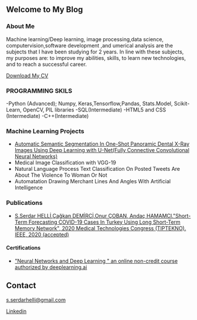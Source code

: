 ## Welcome to My Blog






### About Me

Machine learning/Deep learning, image processing,data science, computervision,software development ,and umerical analysis are the subjects that I have been studying for 2 years. In line with these subjects, my purposes are: to improve my abilities, skills, to learn new technologies, and to reach a successful career.



[Download My CV](Documents/Serdar_Helli_CV.pdf)


### PROGRAMMING SKILS

-Python (Advanced); Numpy, Keras,Tensorflow,Pandas, Stats.Model, Scikit-Learn, OpenCV, PIL libraries
-SQL(Intermediate)
-HTML5 and CSS (Intermediate)
-C++(Intermediate)



### Machine Learning Projects

- [Automatic Semantic Segmentation In One-Shot Panoramic Dental X-Ray Images Using Deep Learning with U-Net(Fully Connective Convolutional Neural Networks)](https://github.com/SerdarHelli/Segmentation-of-Teeth-in-Panoramic-X-ray-Image-Using-U-Net)
- Medical Image Classification with VGG-19
- Natural Language Process Text Classification On Posted Tweets Are About The Violence To Woman Or Not
- Automatation Drawing Merchant Lines And Angles With Artificial Intelligence



### Publications 

- [S.Serdar HELLİ,Çağkan DEMİRCİ,Onur ÇOBAN, Andaç HAMAMCI."Short-Term Forecasting COVID-19 Cases In Turkey Using Long Short-Term Memory Network", 2020 Medical Technologies Congress (TIPTEKNO). IEEE, 2020 (accepted)](https://arxiv.org/abs/2009.06343)




####  Certifications
- ["Neural Networks and Deep Learning " an online non-credit course authorized by deeplearning.ai](https://www.coursera.org/account/accomplishments/certificate/SRLDV2BBHVL4)


## Contact 

[s.serdarhelli@gmail.com](mailto:s.serdarhelli@gmail.com)


[Linkedin](https://www.linkedin.com/in/selahattin-serdar-helli-85bb201a3/?originalSubdomain=tr)


